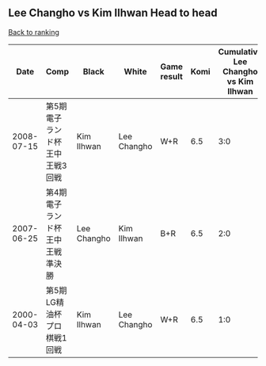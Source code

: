 ## Lee Changho vs Kim Ilhwan Head to head

[Back to ranking](../../index.md)




| **Date** | **Comp** | **Black** | **White** | **Game result** | **Komi** | **Cumulative Lee Changho vs Kim Ilhwan** | **Lee Changho streak** | **Kim Ilhwan streak** | 
| --- | --- | --- | --- | --- | --- | --- | --- | --- |
| 2008-07-15 | 第5期電子ランド杯王中王戦3回戦 | Kim Ilhwan | Lee Changho | W+R | 6.5 | 3:0 | 3 | 0 | 
| 2007-06-25 | 第4期電子ランド杯王中王戦準決勝 | Lee Changho | Kim Ilhwan | B+R | 6.5 | 2:0 | 2 | 0 | 
| 2000-04-03 | 第5期LG精油杯プロ棋戦1回戦 | Kim Ilhwan | Lee Changho | W+R | 6.5 | 1:0 | 1 | 0 |




